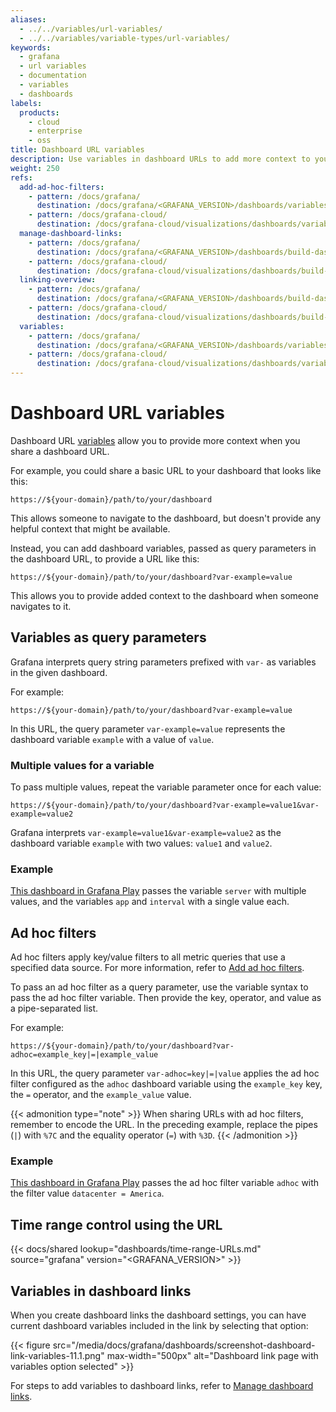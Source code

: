 ```yaml
---
aliases:
  - ../../variables/url-variables/
  - ../../variables/variable-types/url-variables/
keywords:
  - grafana
  - url variables
  - documentation
  - variables
  - dashboards
labels:
  products:
    - cloud
    - enterprise
    - oss
title: Dashboard URL variables
description: Use variables in dashboard URLs to add more context to your links
weight: 250
refs:
  add-ad-hoc-filters:
    - pattern: /docs/grafana/
      destination: /docs/grafana/<GRAFANA_VERSION>/dashboards/variables/add-template-variables/#add-ad-hoc-filters
    - pattern: /docs/grafana-cloud/
      destination: /docs/grafana-cloud/visualizations/dashboards/variables/add-template-variables/#add-ad-hoc-filters
  manage-dashboard-links:
    - pattern: /docs/grafana/
      destination: /docs/grafana/<GRAFANA_VERSION>/dashboards/build-dashboards/manage-dashboard-links/
    - pattern: /docs/grafana-cloud/
      destination: /docs/grafana-cloud/visualizations/dashboards/build-dashboards/manage-dashboard-links/
  linking-overview:
    - pattern: /docs/grafana/
      destination: /docs/grafana/<GRAFANA_VERSION>/dashboards/build-dashboards/
    - pattern: /docs/grafana-cloud/
      destination: /docs/grafana-cloud/visualizations/dashboards/build-dashboards/
  variables:
    - pattern: /docs/grafana/
      destination: /docs/grafana/<GRAFANA_VERSION>/dashboards/variables/
    - pattern: /docs/grafana-cloud/
      destination: /docs/grafana-cloud/visualizations/dashboards/variables/
---
```


# Dashboard URL variables

Dashboard URL [variables](ref:template-and-variables) allow you to provide more context when you share a dashboard URL.

For example, you could share a basic URL to your dashboard that looks like this:

```
https://${your-domain}/path/to/your/dashboard
```

This allows someone to navigate to the dashboard, but doesn't provide any helpful context that might be available.

Instead, you can add dashboard variables, passed as query parameters in the dashboard URL, to provide a URL like this:

```
https://${your-domain}/path/to/your/dashboard?var-example=value
```

This allows you to provide added context to the dashboard when someone navigates to it.

## Variables as query parameters

Grafana interprets query string parameters prefixed with `var-` as variables in the given dashboard.

For example:

```
https://${your-domain}/path/to/your/dashboard?var-example=value
```

In this URL, the query parameter `var-example=value` represents the dashboard variable `example` with a value of `value`.

### Multiple values for a variable

To pass multiple values, repeat the variable parameter once for each value:

```
https://${your-domain}/path/to/your/dashboard?var-example=value1&var-example=value2
```

Grafana interprets `var-example=value1&var-example=value2` as the dashboard variable `example` with two values: `value1` and `value2`.

### Example

[This dashboard in Grafana Play](https://play.grafana.org/d/000000074/alerting?var-app=backend&var-server=backend_01&var-server=backend_03&var-interval=1h) passes the variable `server` with multiple values, and the variables `app` and `interval` with a single value each.

## Ad hoc filters

Ad hoc filters apply key/value filters to all metric queries that use a specified data source. For more information, refer to [Add ad hoc filters](ref:add-ad-hoc-filters).

<!-- I'm not sure what the "a specified data source" part means; is this the dashboard data source or the ad hoc filter data source? -->

To pass an ad hoc filter as a query parameter, use the variable syntax to pass the ad hoc filter variable. Then provide the key, operator, and value as a pipe-separated list.

For example:

```
https://${your-domain}/path/to/your/dashboard?var-adhoc=example_key|=|example_value
```

In this URL, the query parameter `var-adhoc=key|=|value` applies the ad hoc filter configured as the `adhoc` dashboard variable using the `example_key` key, the `=` operator, and the `example_value` value.

{{< admonition type="note" >}}
When sharing URLs with ad hoc filters, remember to encode the URL. In the preceding example, replace the pipes (`|`) with `%7C` and the equality operator (`=`) with `%3D`.
{{< /admonition >}}

### Example

[This dashboard in Grafana Play](https://play.grafana.org/d/000000002/influxdb-templated?orgId=1&var-datacenter=America&var-host=All&var-summarize=1m&var-adhoc=datacenter%7C%3D%7CAmerica) passes the ad hoc filter variable `adhoc` with the filter value `datacenter = America`.

## Time range control using the URL

{{< docs/shared lookup="dashboards/time-range-URLs.md" source="grafana" version="<GRAFANA_VERSION>" >}}

## Variables in dashboard links

When you create dashboard links the dashboard settings, you can have current dashboard variables included in the link by selecting that option:

{{< figure src="/media/docs/grafana/dashboards/screenshot-dashboard-link-variables-11.1.png" max-width="500px" alt="Dashboard link page with variables option selected" >}}

For steps to add variables to dashboard links, refer to [Manage dashboard links](ref:manage-dashboard-links).
